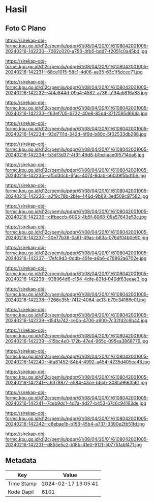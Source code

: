 # Hasil

## Foto C Plano

https://sirekap-obj-formc.kpu.go.id/d12c/pemilu/pdpr/61/08/04/20/01/6108042001005-20240216-142230--7062c020-a750-4fb5-bdd7-f2051c0a45bd.jpg

https://sirekap-obj-formc.kpu.go.id/d12c/pemilu/pdpr/61/08/04/20/01/6108042001005-20240216-142231--68ce1015-58c1-4d06-aa35-63c1f5dcec71.jpg

https://sirekap-obj-formc.kpu.go.id/d12c/pemilu/pdpr/61/08/04/20/01/6108042001005-20240216-142232--4f4a844d-09a4-4582-a736-a134ab816a83.jpg

https://sirekap-obj-formc.kpu.go.id/d12c/pemilu/pdpr/61/08/04/20/01/6108042001005-20240216-142233--f63ef705-6732-40e8-85d4-3712595d664a.jpg

https://sirekap-obj-formc.kpu.go.id/d12c/pemilu/pdpr/61/08/04/20/01/6108042001005-20240216-142234--93d7111d-342d-4f9d-b80c-5f02533db288.jpg

https://sirekap-obj-formc.kpu.go.id/d12c/pemilu/pdpr/61/08/04/20/01/6108042001005-20240216-142234--b3df3d37-4f3f-49d8-b1bd-aae0f5714da6.jpg

https://sirekap-obj-formc.kpu.go.id/d12c/pemilu/pdpr/61/08/04/20/01/6108042001005-20240216-142235--af5d30cb-6fac-4074-8dab-b6039f5bd10e.jpg

https://sirekap-obj-formc.kpu.go.id/d12c/pemilu/pdpr/61/08/04/20/01/6108042001005-20240216-142236--a2f9c78b-2b1e-446d-9b69-3ed509c97582.jpg

https://sirekap-obj-formc.kpu.go.id/d12c/pemilu/pdpr/61/08/04/20/01/6108042001005-20240216-142236--cffbeccb-6005-4b5f-8068-05a57643e53c.jpg

https://sirekap-obj-formc.kpu.go.id/d12c/pemilu/pdpr/61/08/04/20/01/6108042001005-20240216-142237--30e77b36-0a61-49ac-b83a-076df04b0e90.jpg

https://sirekap-obj-formc.kpu.go.id/d12c/pemilu/pdpr/61/08/04/20/01/6108042001005-20240216-142237--17efc9d3-0ddb-491e-a6b6-c79862a6702e.jpg

https://sirekap-obj-formc.kpu.go.id/d12c/pemilu/pdpr/61/08/04/20/01/6108042001005-20240216-142238--938964d6-c154-4dfe-831d-040df63eeae3.jpg

https://sirekap-obj-formc.kpu.go.id/d12c/pemilu/pdpr/61/08/04/20/01/6108042001005-20240216-142238--7266c355-7412-4064-ac13-b79c34166e0f.jpg

https://sirekap-obj-formc.kpu.go.id/d12c/pemilu/pdpr/61/08/04/20/01/6108042001005-20240216-142239--d541a742-ce0a-4706-a600-7c32fd2c6b44.jpg

https://sirekap-obj-formc.kpu.go.id/d12c/pemilu/pdpr/61/08/04/20/01/6108042001005-20240216-142239--415bc4e0-172b-47e4-965c-095ea3868779.jpg

https://sirekap-obj-formc.kpu.go.id/d12c/pemilu/pdpr/61/08/04/20/01/6108042001005-20240216-142240--4fa81452-84b4-4992-a454-4235d405ea46.jpg

https://sirekap-obj-formc.kpu.go.id/d12c/pemilu/pdpr/61/08/04/20/01/6108042001005-20240216-142241--a6378977-e584-43ce-bbbb-308fa9663561.jpg

https://sirekap-obj-formc.kpu.go.id/d12c/pemilu/pdpr/61/08/04/20/01/6108042001005-20240216-142241--7ceb9dc1-4d7a-4d27-b453-67c6c94163de.jpg

https://sirekap-obj-formc.kpu.go.id/d12c/pemilu/pdpr/61/08/04/20/01/6108042001005-20240216-142242--c8ebae1b-b158-45b4-a737-3390e2fb51fd.jpg

https://sirekap-obj-formc.kpu.go.id/d12c/pemilu/pdpr/61/08/04/20/01/6108042001005-20240216-142231--d855e5c2-b18b-41e0-912f-507751abf471.jpg


## Metadata

| Key        | Value               |
| ---------- | ------------------- |
| Time Stamp | 2024-02-17 13:05:41 |
| Kode Dapil | 6101                |



